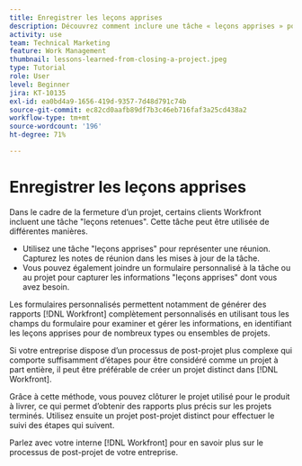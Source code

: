 ```yaml
---
title: Enregistrer les leçons apprises
description: Découvrez comment inclure une tâche « leçons apprises » pour identifier ce qui s’est bien passé et ce qui peut être amélioré la prochaine fois.
activity: use
team: Technical Marketing
feature: Work Management
thumbnail: lessons-learned-from-closing-a-project.jpeg
type: Tutorial
role: User
level: Beginner
jira: KT-10135
exl-id: ea0bd4a9-1656-419d-9357-7d48d791c74b
source-git-commit: ec82cd0aafb89df7b3c46eb716faf3a25cd438a2
workflow-type: tm+mt
source-wordcount: '196'
ht-degree: 71%

---
```


# Enregistrer les leçons apprises

Dans le cadre de la fermeture d’un projet, certains clients Workfront incluent une tâche &quot;leçons retenues&quot;. Cette tâche peut être utilisée de différentes manières.

* Utilisez une tâche &quot;leçons apprises&quot; pour représenter une réunion. Capturez les notes de réunion dans les mises à jour de la tâche.
* Vous pouvez également joindre un formulaire personnalisé à la tâche ou au projet pour capturer les informations &quot;leçons apprises&quot; dont vous avez besoin.

Les formulaires personnalisés permettent notamment de générer des rapports [!DNL Workfront] complètement personnalisés en utilisant tous les champs du formulaire pour examiner et gérer les informations, en identifiant les leçons apprises pour de nombreux types ou ensembles de projets.

Si votre entreprise dispose d’un processus de post-projet plus complexe qui comporte suffisamment d’étapes pour être considéré comme un projet à part entière, il peut être préférable de créer un projet distinct dans [!DNL Workfront].

Grâce à cette méthode, vous pouvez clôturer le projet utilisé pour le produit à livrer, ce qui permet d’obtenir des rapports plus précis sur les projets terminés. Utilisez ensuite un projet post-projet distinct pour effectuer le suivi des étapes qui suivent.

Parlez avec votre interne [!DNL Workfront] pour en savoir plus sur le processus de post-projet de votre entreprise.
